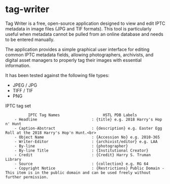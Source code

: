 # tag-writer

Tag Writer is a free, open-source application designed to view and edit IPTC metadata in image files (JPG and TIF formats). This tool is particularly useful when metadata cannot be pulled from an online database and needs to be entered manually.

The application provides a simple graphical user interface for editing common IPTC metadata fields, allowing photographers, archivists, and digital asset managers to properly tag their images with essential information.

It has been tested against the following file types:

- JPEG / JPG
- TIFF / TIF
- PNG

 IPTC tag set
 ```
           IPTC Tag Names                   HSTL PDB Labels
     - Headline                        : {title} e.g. 2018 Harry's Hop n' Hunt
     - Caption-Abstract                : {description} e.g. Easter Egg Roll at the 2018 Harry's Hop'n Hunt.<br>
     - Object Name                     : {Accession No} e.g. 2010-365
     - Writer-Editor                   : {archivist/editor} e.g. LAA
     - By-line                         : {photographer}
     - By-line Title                   : {Institutional Creator}
     - Credit                          : {Credit} Harry S. Truman Library
     - Source                          : {collection} e.g. RG 64
     - Copyright Notice                : {Restrictions} Public Domain - This item is in the public domain and can be used freely without further permission.
```


